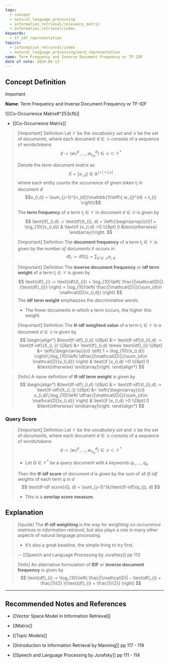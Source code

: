```yaml
---
tags:
  - concept
  - natural_language_processing
  - information_retrieval/relevancy_metric
  - information_retrieval/index
keywords:
  - tf_idf_representation
topics:
  - information_retrieval/index
  - natural_language_processing/word_representation
name: Term Frequency and Inverse Document Frequency or TF-IDF
date of note: 2024-05-12
---
```


## Concept Definition

>[!important]
>**Name**: Term Frequency and Inverse Document Frequency or TF-IDF

![[Co-Occurrence Matrix#^253cfb]]

- [[Co-Occurrence Matrix]]

>[!important] Definition
>Let $\mathcal{V}$ be the *vocabulary set* and $\mathcal{D}$ be the set of *documents*, where each document $d\in \mathcal{D}$ consists of a sequence of words/tokens $$d := (w_{1}^{d} \,{,}\ldots{,}\,w_{n_{d}}^{d}) \in \mathcal{D} \subset \mathcal{V}^{*}$$
>
>Denote the *term-document matrix* as $$X = [x_{i,d}] \in \mathbb{R}^{|\mathcal{V}| \times |\mathcal{D}|}$$ where each entity counts the *occurrence* of given token $t_{i}$ in document $d$  $$x_{i,d} = \sum_{j=1}^{n_{d}}\mathbb{1}\left\{ w_{j}^{d} = t_{i} \right\}$$
>
>The **term frequency** of a *term* $t_{i}\in \mathcal{V}$ in *document* $d\in \mathcal{D}$ is given by 
>$$
>\text{tf}_{i,d} := \text{tf}(t_{i}, d) = \left\{\begin{array}{cl}1 + \log_{10}(x_{i,d}) & \text{if }x_{i,d} >0 \\[8pt] 0 &\text{otherwise} \end{array}\right. 
>$$

>[!important] Definition
>The **document frequency** of a term $t_{i}\in \mathcal{V}$ is given by the *number of documents* it occurs in.
>$$
>\text{df}_{i} := \text{df}(t_{i}) = \sum_{d\in \mathcal{D}}x_{i,d}
>$$

>[!important] Definition
>The **inverse document frequency** or **idf term weight** of a term $t_{i}\in \mathcal{V}$ is given by 
>$$
>\text{idf}_{i} := \text{idf}(t_{i}) = \log_{10}\left( \frac{|\mathcal{D}|}{\text{df}_{i}} \right)  = \log_{10}\left( \frac{|\mathcal{D}|}{\sum_{d\in \mathcal{D}}x_{i,d}} \right) 
>$$
>The **idf term weight** emphasizes the *discriminative words.*
>- The fewer documents in which a term occurs, the higher this weight.

>[!important] Definition
>The  **tf-idf weighted value** of a term $t_{i}\in \mathcal{V}$ in a document $d\in \mathcal{D}$ is given by 
>$$
>\begin{align*}
>&\text{tf-idf}_{i,d} \\[8pt]
>&:= \text{tf-idf}(t_{i},d) := \text{tf-idf}(X_{i,:}) \\[8pt]
>&= \text{tf}_{i,d} \times \text{idf}_{i} \\[8pt]
>&= \left\{\begin{array}{cl} \left( 1 + \log_{10}(x_{i,d})  \right)\;\log_{10}\left( \dfrac{|\mathcal{D}|}{\sum_{d\in \mathcal{D}}x_{i,d}} \right) & \text{if }x_{i,d} >0 \\[8pt] 0 &\text{otherwise} \end{array}\right.
>\end{align*}
>$$

>[!info]
>A naive definition of **tf-idf term weight** is given by 
>$$
>\begin{align*}
>&\text{tf-idf}_{i,d} \\[8pt]
>&:= \text{tf-idf}(t_{i},d) := \text{tf-idf}(X_{i,:}) \\[8pt]
>&= \left\{\begin{array}{cl} x_{i,d}\;\log_{10}\left( \dfrac{|\mathcal{D}|}{\sum_{d\in \mathcal{D}}x_{i,d}} \right) & \text{if }x_{i,d} >0 \\[8pt] 0 &\text{otherwise} \end{array}\right.
>\end{align*}
>$$

### Query Score

>[!important] Definition
>Let $\mathcal{V}$ be the *vocabulary set* and $\mathcal{D}$ be the set of *documents*, where each document $d\in \mathcal{D}$ consists of a sequence of words/tokens $$d := (w_{1}^{d} \,{,}\ldots{,}\,w_{n_{d}}^{d}) \in \mathcal{D} \subset \mathcal{V}^{*}$$
>- Let $Q\in \mathcal{V}^{*}$ be a *query document* with $k$ *keywords* $q_{1}\,{,}\ldots{,}\,q_{k}$.
>  
>Then the **tf-idf score** of *document* $d$ is given by the sum of all *tf-idf weights*  of each term $q$ in $d$ 
>$$
>\text{tf-idf score}(Q, d) = \sum_{j=1}^{k}\text{tf-idf}(q_{j}, d)
>$$
>- This is a **overlap score measure.**



## Explanation

>[!quote]
>The **tf-idf weighting** is the way for *weighting co-occurrence matrices* in *information retrieval*, but also plays a role in many other aspects of natural language processing.
>- It’s also a great baseline, the simple thing to try first.
>  
>-- [[Speech and Language Processing by Jurafsky]] pp 113  

>[!info]
>An alternative formulation of **IDF** or **inverse document frequency** is given by 
>$$
>\text{idf}_{i} := \log_{10}\left( \frac{|\mathcal{D}| - \text{df}_{i} + \frac{1}{2} }{\text{df}_{i} + \frac{1}{2}} \right)
>$$


-----------
##  Recommended Notes and References



- [[Vector Space Model in Information Retrieval]]
- [[Matrix]]
- [[Topic Models]]


- [[Introduction to Information Retrieval by Manning]] pp 117 - 119
- [[Speech and Language Processing by Jurafsky]] pp 111 - 114